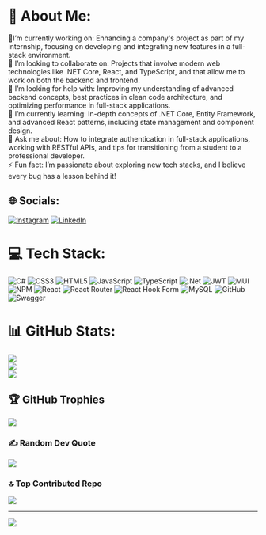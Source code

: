 # 💫 About Me:
🔭I’m currently working on: Enhancing a company's project as part of my internship, focusing on developing and integrating new features in a full-stack environment.<br>👯  I’m looking to collaborate on: Projects that involve modern web technologies like .NET Core, React, and TypeScript, and that allow me to work on both the backend and frontend.<br>🤝 I’m looking for help with: Improving my understanding of advanced backend concepts, best practices in clean code architecture, and optimizing performance in full-stack applications.<br>🌱 I’m currently learning: In-depth concepts of .NET Core, Entity Framework, and advanced React patterns, including state management and component design.<br>💬 Ask me about: How to integrate authentication in full-stack applications, working with RESTful APIs, and tips for transitioning from a student to a professional developer.<br>⚡ Fun fact: I’m passionate about exploring new tech stacks, and I believe every bug has a lesson behind it!


## 🌐 Socials:
[![Instagram](https://img.shields.io/badge/Instagram-%23E4405F.svg?logo=Instagram&logoColor=white)](https://instagram.com/https://www.instagram.com/ray.awwad/) [![LinkedIn](https://img.shields.io/badge/LinkedIn-%230077B5.svg?logo=linkedin&logoColor=white)](https://linkedin.com/in/www.linkedin.com/in/ray-awwad) 

# 💻 Tech Stack:
![C#](https://img.shields.io/badge/c%23-%23239120.svg?style=for-the-badge&logo=csharp&logoColor=white) ![CSS3](https://img.shields.io/badge/css3-%231572B6.svg?style=for-the-badge&logo=css3&logoColor=white) ![HTML5](https://img.shields.io/badge/html5-%23E34F26.svg?style=for-the-badge&logo=html5&logoColor=white) ![JavaScript](https://img.shields.io/badge/javascript-%23323330.svg?style=for-the-badge&logo=javascript&logoColor=%23F7DF1E) ![TypeScript](https://img.shields.io/badge/typescript-%23007ACC.svg?style=for-the-badge&logo=typescript&logoColor=white) ![.Net](https://img.shields.io/badge/.NET-5C2D91?style=for-the-badge&logo=.net&logoColor=white) ![JWT](https://img.shields.io/badge/JWT-black?style=for-the-badge&logo=JSON%20web%20tokens) ![MUI](https://img.shields.io/badge/MUI-%230081CB.svg?style=for-the-badge&logo=mui&logoColor=white) ![NPM](https://img.shields.io/badge/NPM-%23CB3837.svg?style=for-the-badge&logo=npm&logoColor=white) ![React](https://img.shields.io/badge/react-%2320232a.svg?style=for-the-badge&logo=react&logoColor=%2361DAFB) ![React Router](https://img.shields.io/badge/React_Router-CA4245?style=for-the-badge&logo=react-router&logoColor=white) ![React Hook Form](https://img.shields.io/badge/React%20Hook%20Form-%23EC5990.svg?style=for-the-badge&logo=reacthookform&logoColor=white) ![MySQL](https://img.shields.io/badge/mysql-4479A1.svg?style=for-the-badge&logo=mysql&logoColor=white) ![GitHub](https://img.shields.io/badge/github-%23121011.svg?style=for-the-badge&logo=github&logoColor=white) ![Swagger](https://img.shields.io/badge/-Swagger-%23Clojure?style=for-the-badge&logo=swagger&logoColor=white)
# 📊 GitHub Stats:
![](https://github-readme-stats.vercel.app/api?username=RayAwwad&theme=dark&hide_border=false&include_all_commits=true&count_private=false)<br/>
![](https://github-readme-streak-stats.herokuapp.com/?user=RayAwwad&theme=dark&hide_border=false)<br/>
![](https://github-readme-stats.vercel.app/api/top-langs/?username=RayAwwad&theme=dark&hide_border=false&include_all_commits=true&count_private=false&layout=compact)

## 🏆 GitHub Trophies
![](https://github-profile-trophy.vercel.app/?username=RayAwwad&theme=dracula&no-frame=false&no-bg=true&margin-w=4)

### ✍️ Random Dev Quote
![](https://quotes-github-readme.vercel.app/api?type=horizontal&theme=radical)

### 🔝 Top Contributed Repo
![](https://github-contributor-stats.vercel.app/api?username=RayAwwad&limit=5&theme=dark&combine_all_yearly_contributions=true)

---
[![](https://visitcount.itsvg.in/api?id=RayAwwad&icon=5&color=6)](https://visitcount.itsvg.in)

<!-- Proudly created with GPRM ( https://gprm.itsvg.in ) -->
